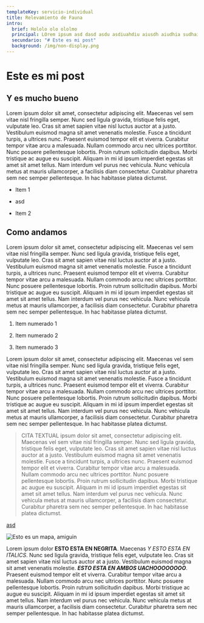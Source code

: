 ```yaml
---
templateKey: servicio-individual
title: Relevamiento de Fauna
intro:
  brief: Hololo olo ololmo
  principal: LOrem ipsum asd dasd asdu asdiuahdiu aiusdh aiudhia sudhai dda sdauyd asd
  secundario: "# Este es mi post"
  background: /img/non-display.png
---
```

# Este es mi post


## Y es mucho bueno


Lorem ipsum dolor sit amet, consectetur adipiscing elit. Maecenas vel sem vitae nisl fringilla semper. Nunc sed ligula gravida, tristique felis eget, vulputate leo. Cras sit amet sapien vitae nisl luctus auctor at a justo. Vestibulum euismod magna sit amet venenatis molestie. Fusce a tincidunt turpis, a ultrices nunc. Praesent euismod tempor elit et viverra. Curabitur tempor vitae arcu a malesuada. Nullam commodo arcu nec ultrices porttitor. Nunc posuere pellentesque lobortis. Proin rutrum sollicitudin dapibus. Morbi tristique ac augue eu suscipit. Aliquam in mi id ipsum imperdiet egestas sit amet sit amet tellus. Nam interdum vel purus nec vehicula. Nunc vehicula metus at mauris ullamcorper, a facilisis diam consectetur. Curabitur pharetra sem nec semper pellentesque. In hac habitasse platea dictumst.


* Item 1

* asd

* Item 2


## Como andamos


Lorem ipsum dolor sit amet, consectetur adipiscing elit. Maecenas vel sem vitae nisl fringilla semper. Nunc sed ligula gravida, tristique felis eget, vulputate leo. Cras sit amet sapien vitae nisl luctus auctor at a justo. Vestibulum euismod magna sit amet venenatis molestie. Fusce a tincidunt turpis, a ultrices nunc. Praesent euismod tempor elit et viverra. Curabitur tempor vitae arcu a malesuada. Nullam commodo arcu nec ultrices porttitor. Nunc posuere pellentesque lobortis. Proin rutrum sollicitudin dapibus. Morbi tristique ac augue eu suscipit. Aliquam in mi id ipsum imperdiet egestas sit amet sit amet tellus. Nam interdum vel purus nec vehicula. Nunc vehicula metus at mauris ullamcorper, a facilisis diam consectetur. Curabitur pharetra sem nec semper pellentesque. In hac habitasse platea dictumst.


1. Item numerado 1

2. Item numerado 2

3. Item numerado 3


Lorem ipsum dolor sit amet, consectetur adipiscing elit. Maecenas vel sem vitae nisl fringilla semper. Nunc sed ligula gravida, tristique felis eget, vulputate leo. Cras sit amet sapien vitae nisl luctus auctor at a justo. Vestibulum euismod magna sit amet venenatis molestie. Fusce a tincidunt turpis, a ultrices nunc. Praesent euismod tempor elit et viverra. Curabitur tempor vitae arcu a malesuada. Nullam commodo arcu nec ultrices porttitor. Nunc posuere pellentesque lobortis. Proin rutrum sollicitudin dapibus. Morbi tristique ac augue eu suscipit. Aliquam in mi id ipsum imperdiet egestas sit amet sit amet tellus. Nam interdum vel purus nec vehicula. Nunc vehicula metus at mauris ullamcorper, a facilisis diam consectetur. Curabitur pharetra sem nec semper pellentesque. In hac habitasse platea dictumst.


> CITA TEXTUAL ipsum dolor sit amet, consectetur adipiscing elit. Maecenas vel sem vitae nisl fringilla semper. Nunc sed ligula gravida, tristique felis eget, vulputate leo. Cras sit amet sapien vitae nisl luctus auctor at a justo. Vestibulum euismod magna sit amet venenatis molestie. Fusce a tincidunt turpis, a ultrices nunc. Praesent euismod tempor elit et viverra. Curabitur tempor vitae arcu a malesuada. Nullam commodo arcu nec ultrices porttitor. Nunc posuere pellentesque lobortis. Proin rutrum sollicitudin dapibus. Morbi tristique ac augue eu suscipit. Aliquam in mi id ipsum imperdiet egestas sit amet sit amet tellus. Nam interdum vel purus nec vehicula. Nunc vehicula metus at mauris ullamcorper, a facilisis diam consectetur. Curabitur pharetra sem nec semper pellentesque. In hac habitasse platea dictumst.


[asd](google.com)


![Esto es un mapa, amiguin](/img/untitled.png "Mapa")


Lorem ipsum dolor **ESTO ESTA EN NEGRITA**. Maecenas *Y ESTO ESTA EN ITALICS*. Nunc sed ligula gravida, tristique felis eget, vulputate leo. Cras sit amet sapien vitae nisl luctus auctor at a justo. Vestibulum euismod magna sit amet venenatis molestie. ***ESTO ESTA EN AMBOS UACHOOOOOOOO***. Praesent euismod tempor elit et viverra. Curabitur tempor vitae arcu a malesuada. Nullam commodo arcu nec ultrices porttitor. Nunc posuere pellentesque lobortis. Proin rutrum sollicitudin dapibus. Morbi tristique ac augue eu suscipit. Aliquam in mi id ipsum imperdiet egestas sit amet sit amet tellus. Nam interdum vel purus nec vehicula. Nunc vehicula metus at mauris ullamcorper, a facilisis diam consectetur. Curabitur pharetra sem nec semper pellentesque. In hac habitasse platea dictumst.
